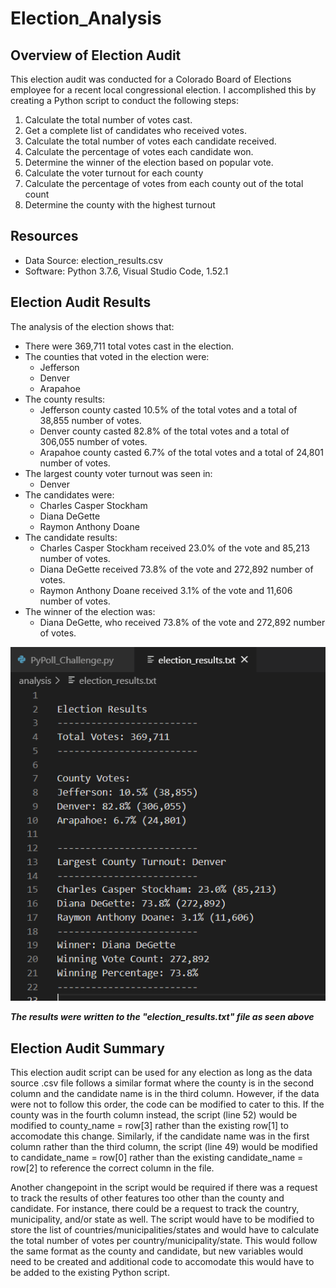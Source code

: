 # Election_Analysis

## Overview of Election Audit
This election audit was conducted for a Colorado Board of Elections employee for a recent local congressional election. I accomplished this by creating a Python script to conduct the following steps:

1. Calculate the total number of votes cast.
2. Get a complete list of candidates who received votes.
3. Calculate the total number of votes each candidate received.
4. Calculate the percentage of votes each candidate won.
5. Determine the winner of the election based on popular vote.
6. Calculate the voter turnout for each county
7. Calculate the percentage of votes from each county out of the total count
8. Determine the county with the highest turnout

## Resources
- Data Source: election_results.csv
- Software: Python 3.7.6, Visual Studio Code, 1.52.1

## Election Audit Results
The analysis of the election shows that:
- There were 369,711 total votes cast in the election.
- The counties that voted in the election were:
    - Jefferson
    - Denver
    - Arapahoe
- The county results:
    - Jefferson county casted 10.5% of the total votes and a total of 38,855 number of votes.
    - Denver county casted 82.8% of the total votes and a total of 306,055 number of votes.
    - Arapahoe county casted 6.7% of the total votes and a total of 24,801 number of votes.
- The largest county voter turnout was seen in:
    - Denver
- The candidates were: 
    - Charles Casper Stockham
    - Diana DeGette
    - Raymon Anthony Doane
- The candidate results:
    - Charles Casper Stockham received 23.0% of the vote and 85,213 number of votes.
    - Diana DeGette received 73.8% of the vote and 272,892 number of votes.
    - Raymon Anthony Doane received 3.1% of the vote and 11,606 number of votes.
- The winner of the election was:
    - Diana DeGette, who received 73.8% of the vote and 272,892 number of votes.
    
 ![results](https://github.com/Soniaprogram/Election_Analysis/blob/main/Images/election_resultstxt.PNG)
 
 ***The results were written to the "election_results.txt" file as seen above***

## Election Audit Summary
This election audit script can be used for any election as long as the data source .csv file follows a similar format where the county is in the second column and the candidate name is in the third column. However, if the data were not to follow this order, the code can be modified to cater to this. If the county was in the fourth column instead, the script (line 52) would be modified to county_name = row[3] rather than the existing row[1] to accomodate this change. Similarly, if the candidate name was in the first column rather than the third column, the script (line 49) would be modified to candidate_name = row[0] rather than the existing candidate_name = row[2] to reference the correct column in the file. 

Another changepoint in the script would be required if there was a request to track the results of other features too other than the county and candidate. For instance, there could be a request to track the country, municipality, and/or state as well. The script would have to be modified to store the list of countries/municipalities/states and would have to calculate the total number of votes per country/municipality/state. This would follow the same format as the county and candidate, but new variables would need to be created and additional code to accomodate this would have to be added to the existing Python script. 
